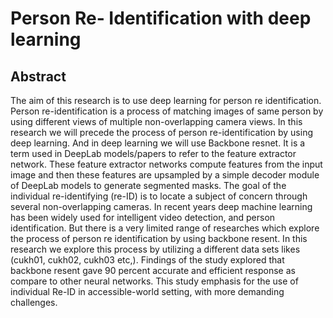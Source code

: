 # Person Re- Identification with deep learning


## Abstract

The aim of this research is to use deep learning for person re identification. Person re-identification is a process of matching images of same person by using different views of multiple non-overlapping camera views.  In this research we will precede the process of person re-identification by using deep learning. And in deep learning we will use Backbone resnet. It is a term used in DeepLab models/papers to refer to the feature extractor network. These feature extractor networks compute features from the input image and then these features are upsampled by a simple decoder module of DeepLab models to generate segmented masks. The goal of the individual re-identifying (re-ID) is to locate a subject of concern through several non-overlapping cameras. In recent years deep machine learning has been widely used for intelligent video detection, and person identification. But there is a very limited range of researches which explore the process of person re identification by using backbone resent. In this research we explore this process by utilizing a different data sets likes (cukh01, cukh02, cukh03 etc,).  Findings of the study explored that backbone resent gave 90 percent accurate and efficient response as compare to other neural networks. This study emphasis for the use of individual Re-ID in accessible-world setting, with more demanding challenges.
